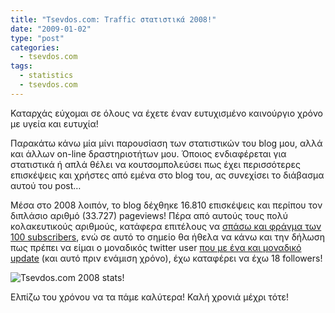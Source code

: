 ```yaml
---
title: "Tsevdos.com: Traffic στατιστικά 2008!"
date: "2009-01-02"
type: "post"
categories:
  - tsevdos.com
tags:
  - statistics
  - tsevdos.com
---
```


Καταρχάς εύχομαι σε όλους να έχετε έναν ευτυχισμένο καινούργιο χρόνο με υγεία και ευτυχία!

Παρακάτω κάνω μία μίνι παρουσίαση των στατιστικών του blog μου, αλλά και άλλων on-line δραστηριοτήτων μου. Όποιος ενδιαφέρεται για στατιστικά ή απλά θέλει να κουτσομπολεύσει πως έχει περισσότερες επισκέψεις και χρήστες από εμένα στο blog του, ας συνεχίσει το διάβασμα αυτού του post&#8230;

Μέσα στο 2008 λοιπόν, το blog δέχθηκε 16.810 επισκέψεις και περίπου τον διπλάσιο αριθμό (33.727) pageviews! Πέρα από αυτούς τους πολύ κολακευτικούς αριθμούς, κατάφερα επιτέλους να [σπάσω και φράγμα των 100 subscribers](http://www.tsevdos.com/2008/12/19/tsevdos-com-passes-the-100-sunscribers/ "Το Tsevdos.com σπάει το φράγμα των 100 subscribers!"), ενώ σε αυτό το σημείο θα ήθελα να κάνω και την δήλωση πως πρέπει να είμαι ο μοναδικός twitter user [που με ένα και μοναδικό update](http://twitter.com/tsevdosjohn "Tsevdos twitter account") (και αυτό πριν ενάμιση χρόνο), έχω καταφέρει να έχω 18 followers!

![](https://i0.wp.com/farm4.static.flickr.com/3262/3157066362_8c66fe848e_o.jpg?resize=550%2C328 "Tsevdos.com 2008 stats!")

Ελπίζω του χρόνου να τα πάμε καλύτερα! Καλή χρονιά μέχρι τότε!
